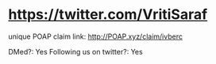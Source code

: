 # https://twitter.com/VritiSaraf

unique POAP claim link: 
http://POAP.xyz/claim/ivberc

DMed?: Yes
Following us on twitter?: Yes